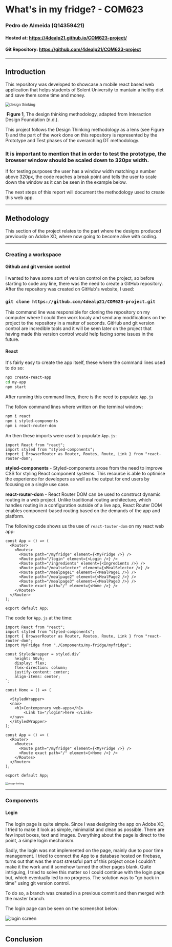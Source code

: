 # What's in my fridge? - COM623

### Pedro de Almeida (Q14359421)

#### Hosted at: https://4dealp21.github.io/COM623-project/

#### Git Repository: https://github.com/4dealp21/COM623-project

---

## Introduction

This repository was developed to showcase a mobile react based web application that helps students of Solent University to mantain a helthy diet and save them some time and money.



<img src="./src/Components/my-fridge/assets/design-thinking-2.png" alt="design thinking" style="zoom:80%;" />

​							**Figure 1**, The design thinking methodology, adapted from Interaction Design Foundation (n.d.).



This project follows the Design Thinking methodology as a lens (see Figure 1) and the part of the work done on this repository is represented by the Prototype and Test phases of the overarching DT methodology.



### **It is important to mention that in order to test the prototype, the browser window should be scaled down to 320px width**.

If for testing purposes the user has a window width matching a number above 320px, the code reaches a break point and tells the user to scale down the window as it can be seen in the example below.





The next steps of this report will document the methodology used to create this web app.

---

## Methodology

This section of the project relates to the part where the designs produced previously on Adobe XD, where now going to become alive with coding.



---

### Creating a workspace

#### Github and git version control

I wanted to have some sort of version control on the project, so before starting to code any line, there was the need to create a GitHub repository. After the repository was created on GitHub's website, I used:

### `git clone https://github.com/4dealp21/COM623-project.git`

This command line was responsible for cloning the repository on my computer where I could then work localy and send any modifications on the project to the repository in a matter of seconds. GitHub and git version control are incredible tools and it will be seen later on the project that having made this version control would help facing some issues in the future.



#### React

It's fairly easy to create the app itself, these where the command lines used to do so:

```bash
npx create-react-app 
cd my-app
npm start
```



After running this command lines, there is the need to populate ```App.js``` 

The follow command lines where written on the terminal window:

```bash
npm i react
npm i styled-components
npm i react-router-dom
```



An then these imports were used to populate ```App.js```:

```react
import React from "react";
import styled from "styled-components";
import { BrowserRouter as Router, Routes, Route, Link } from "react-router-dom";
```

**styled-components** - Styled-components arose from the need to improve CSS for styling React component systems. This resource is able to optimise  the experience for developers as well as the output for end users by focusing on a single use case.

**react-router-dom** - React Router DOM can be used to construct dynamic routing in a web project. Unlike traditional routing architecture, which handles routing in a configuration outside of a live app, React Router DOM enables component-based routing based on the demands of the app and platform.



The following code shows us the use of ```react-touter-dom``` on my react web app:

```react
const App = () => (
  <Router> 
    <Routes>
      <Route path="/myfridge" element={<MyFridge />} />
      <Route path="/login" element={<Login />} />
      <Route path="/ingredients" element={<Ingredients />} />
      <Route path="/mealselector" element={<MealSelector />} />
      <Route path="/mealpage1" element={<MealPage1 />} />
      <Route path="/mealpage2" element={<MealPage2 />} />
      <Route path="/mealpage3" element={<MealPage3 />} />
      <Route exact path="/" element={<Home />} />
    </Routes>
  </Router>
);

export default App;
```



The code for ```App.js``` at the time:

```react
import React from "react";
import styled from "styled-components";
import { BrowserRouter as Router, Routes, Route, Link } from "react-router-dom";
import MyFridge from "./Components/my-fridge/myfridge";

const StyledWrapper = styled.div`
    height: 50vh;
    display: flex;
    flex-direction: column;
    justify-content: center;
    align-items: center;
`;

const Home = () => (

  <StyledWrapper>
  <nav>
    <h1>Contemporary web-apps</h1>
        <Link to="/login">here </Link>
  </nav>
  </StyledWrapper>
);

const App = () => (
  <Router> 
    <Routes>
      <Route path="/myfridge" element={<MyFridge />} />
      <Route exact path="/" element={<Home />} />
    </Routes>
  </Router>
);

export default App;
```



<img src="./src/Components/my-fridge/assets/home-blank.png" alt="design thinking" style="zoom:50%;" />

---

### Components

#### Login

The login page is quite simple. Since I was designing the app on Adobe XD, I tried to make it look as simple, minimalist and clean as possible. There are few input boxes, text and images. Everything about the page is direct to the point, a simple login mechanism.

Sadly, the login was not implemented on the page, mainly due to poor time management. I tried to connect the App to a database hosted on firebase, turns out that was the most stressful part of this project once I couldn't make it the work and it somehow turned the other pages blank. Quite intriguing, I tried to solve this matter so I could continue with the login page but, which eventually led to no progress. The solution was to "go back in time" using git version control.

To do so, a branch was created in a previous commit and then merged with the master branch.

The login page can be seen on the screenshot below:

![login screen](/Users/tamagotchi/Desktop/COM623-project/src/Components/my-fridge/assets/login-screen.png)

---

## Conclusion

